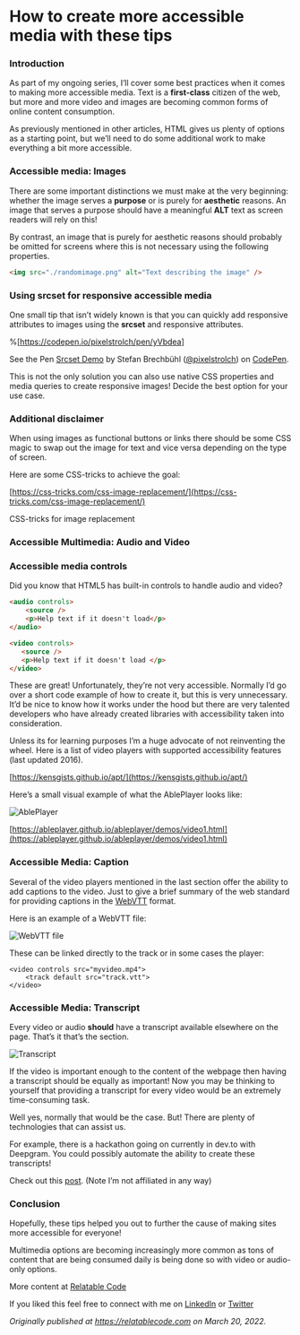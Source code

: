 # How to create more accessible media with these tips

### Introduction

As part of my ongoing series, I’ll cover some best practices when it comes to making more accessible media. Text is a **first-class** citizen of the web, but more and more video and images are becoming common forms of online content consumption.

As previously mentioned in other articles, HTML gives us plenty of options as a starting point, but we’ll need to do some additional work to make everything a bit more accessible.

### Accessible media: Images

There are some important distinctions we must make at the very beginning: whether the image serves a **purpose** or is purely for **aesthetic** reasons. An image that serves a purpose should have a meaningful **ALT** text as screen readers will rely on this!

By contrast, an image that is purely for aesthetic reasons should probably be omitted for screens where this is not necessary using the following properties.

```html
<img src="./randomimage.png" alt="Text describing the image" />
```

### Using srcset for responsive accessible media

One small tip that isn’t widely known is that you can quickly add responsive attributes to images using the **srcset** and responsive attributes.

%[https://codepen.io/pixelstrolch/pen/yVbdea]

See the Pen [Srcset Demo](https://codepen.io/pixelstrolch/pen/yVbdea) by Stefan Brechbühl ([@pixelstrolch](https://codepen.io/pixelstrolch)) on [CodePen](https://codepen.io).

This is not the only solution you can also use native CSS properties and media queries to create responsive images! Decide the best option for your use case.

### Additional disclaimer

When using images as functional buttons or links there should be some CSS magic to swap out the image for text and vice versa depending on the type of screen.

Here are some CSS-tricks to achieve the goal:

[https://css-tricks.com/css-image-replacement/](https://css-tricks.com/css-image-replacement/)

CSS-tricks for image replacement

### Accessible Multimedia: Audio and Video

### Accessible media controls

Did you know that HTML5 has built-in controls to handle audio and video?

```html
<audio controls> 
    <source /> 
    <p>Help text if it doesn't load</p> 
</audio> 

<video controls> 
   <source /> 
   <p>Help text if it doesn't load </p> 
</video>
```

These are great! Unfortunately, they’re not very accessible. Normally I’d go over a short code example of how to create it, but this is very unnecessary. It’d be nice to know how it works under the hood but there are very talented developers who have already created libraries with accessibility taken into consideration.

Unless its for learning purposes I’m a huge advocate of not reinventing the wheel. Here is a list of video players with supported accessibility features (last updated 2016).

[https://kensgists.github.io/apt/](https://kensgists.github.io/apt/)

Here’s a small visual example of what the AblePlayer looks like:

![AblePlayer](https://cdn.hashnode.com/res/hashnode/image/upload/v1647782602468/cNt56Lwy3.png)

[https://ableplayer.github.io/ableplayer/demos/video1.html](https://ableplayer.github.io/ableplayer/demos/video1.html)

### Accessible Media: Caption

Several of the video players mentioned in the last section offer the ability to add captions to the video. Just to give a brief summary of the web standard for providing captions in the [WebVTT](https://w3c.github.io/webvtt/) format.

Here is an example of a WebVTT file:

![WebVTT file](https://cdn.hashnode.com/res/hashnode/image/upload/v1647782603949/Hx2FEBqXc.png)

These can be linked directly to the track or in some cases the player:

```
<video controls src="myvideo.mp4">    
    <track default src="track.vtt"> 
</video>
```

### Accessible Media: Transcript

Every video or audio **should** have a transcript available elsewhere on the page. That’s it that’s the section.

![Transcript](https://cdn.hashnode.com/res/hashnode/image/upload/v1647782605561/NKwCsFeB0.png)

If the video is important enough to the content of the webpage then having a transcript should be equally as important! Now you may be thinking to yourself that providing a transcript for every video would be an extremely time-consuming task.

Well yes, normally that would be the case. But! There are plenty of technologies that can assist us.

For example, there is a hackathon going on currently in dev.to with Deepgram. You could possibly automate the ability to create these transcripts!

Check out this [post](https://dev.to/devteam/join-us-for-a-new-kind-of-hackathon-on-dev-brought-to-you-by-deepgram-2bjd). (Note I’m not affiliated in any way)

### Conclusion

Hopefully, these tips helped you out to further the cause of making sites more accessible for everyone!

Multimedia options are becoming increasingly more common as tons of content that are being consumed daily is being done so with video or audio-only options.

More content at [Relatable Code](https://relatablecode.com)

If you liked this feel free to connect with me on [LinkedIn](https://www.linkedin.com/in/diego-ballesteros-9468a7136/) or [Twitter](https://twitter.com/relatablecoder)

_Originally published at_ [_https://relatablecode.com_](https://relatablecode.com/how-to-create-more-accessible-media-with-these-tips/) _on March 20, 2022._